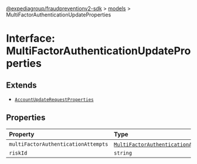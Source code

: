 [@expediagroup/fraudpreventionv2-sdk](../../index.md) > [models](../index.md) > MultiFactorAuthenticationUpdateProperties

# Interface: MultiFactorAuthenticationUpdateProperties

## Extends

-   [`AccountUpdateRequestProperties`](interface.AccountUpdateRequestProperties.md)

## Properties

| Property                            | Type                                                                                         |
| :---------------------------------- | :------------------------------------------------------------------------------------------- |
| `multiFactorAuthenticationAttempts` | [`MultiFactorAuthenticationAttempt`](../classes/class.MultiFactorAuthenticationAttempt.md)[] |
| `riskId`                            | `string`                                                                                     |
